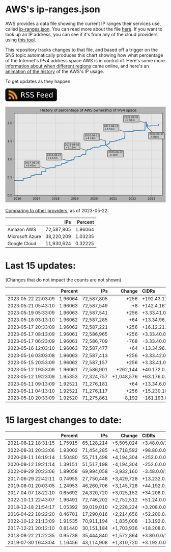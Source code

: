 # AWS's ip-ranges.json

AWS provides a data file showing the current IP ranges their
services use, called [ip-ranges.json](https://ip-ranges.amazonaws.com/ip-ranges.json).
You can read more about the file [here](https://docs.aws.amazon.com/general/latest/gr/aws-ip-ranges.html).
If you want to look up an IP address, you can see if it's from any of the cloud providers using [this tool](https://cloud-ips.s3-us-west-2.amazonaws.com/index.html).

This repository tracks changes to that file, and based off a trigger on the SNS 
topic automatically produces this chart showing how what percentage of the 
Internet's IPv4 address space AWS is in control of.  Here's some 
more [information about when different regions](announces.md) came 
online, and here's an [animation of the history](https://youtu.be/Su25yl7eol8) 
of the AWS's IP usage.

To get updates as they happen:

[![RSS Icon](images/rss_badge.svg)](https://raw.githubusercontent.com/seligman/aws-ip-ranges/master/rss.xml)

![History of AWS](history_count.svg)

[Comparing to other providers](https://github.com/seligman/cloud_sizes), as of 2023-05-22:

| | IPs | Percent |
| --- | ---: | ---: |
| Amazon AWS | 72,587,805 | 1.96064 |
| Microsoft Azure | 38,220,209 | 1.03235 |
| Google Cloud | 11,930,624 | 0.32225 |


# Last 15 updates:

(Changes that do not impact the counts are not shown)

| | Percent | IPs | Change | CIDRs |
| :--- | ---: | ---: | ---: | :--- |
| 2023&#8209;05&#8209;22&nbsp;22:03:09 | 1.96064 | 72,587,805 | +256 | +192.43.175.0/24 |
| 2023&#8209;05&#8209;21&nbsp;05:43:10 | 1.96063 | 72,587,549 | +8 | +142.4.161.200/29 |
| 2023&#8209;05&#8209;19&nbsp;05:33:09 | 1.96063 | 72,587,541 | +256 | +3.33.41.0/24 |
| 2023&#8209;05&#8209;18&nbsp;03:13:10 | 1.96062 | 72,587,285 | +64 | +13.34.96.128/26 |
| 2023&#8209;05&#8209;17&nbsp;20:33:09 | 1.96062 | 72,587,221 | +256 | +16.12.21.0/24 |
| 2023&#8209;05&#8209;17&nbsp;08:13:09 | 1.96061 | 72,586,965 | +256 | +3.33.40.0/24 |
| 2023&#8209;05&#8209;17&nbsp;06:23:09 | 1.96061 | 72,586,709 | -768 | -3.33.40.0/23,&nbsp;-3.33.42.0/24 |
| 2023&#8209;05&#8209;16&nbsp;12:03:10 | 1.96063 | 72,587,477 | +64 | +13.34.96.64/26 |
| 2023&#8209;05&#8209;16&nbsp;03:03:08 | 1.96063 | 72,587,413 | +256 | +3.33.42.0/24 |
| 2023&#8209;05&#8209;15&nbsp;20:53:09 | 1.96062 | 72,587,157 | +256 | +3.33.41.0/24 |
| 2023&#8209;05&#8209;12&nbsp;19:53:09 | 1.96061 | 72,586,901 | +262,144 | +40.172.0.0/14 |
| 2023&#8209;05&#8209;12&nbsp;19:23:09 | 1.95353 | 72,324,757 | +1,048,576 | +63.176.0.0/12,&nbsp;+13.192.0.0/13,&nbsp;-57.104.0.0/13 |
| 2023&#8209;05&#8209;11&nbsp;09:13:09 | 1.92521 | 71,276,181 | +64 | +13.34.6.0/26 |
| 2023&#8209;05&#8209;11&nbsp;04:13:10 | 1.92521 | 71,276,117 | +256 | +15.230.103.0/24 |
| 2023&#8209;05&#8209;10&nbsp;20:33:09 | 1.92520 | 71,275,861 | -8,192 | -161.193.64.0/19 |


# 15 largest changes to date:

| | Percent | IPs | Change | CIDRs |
| :--- | ---: | ---: | ---: | :--- |
| 2021&#8209;08&#8209;12&nbsp;18:31:15 | 1.75915 | 65,128,214 | +5,505,024 | +3.48.0.0/12,&nbsp;+35.96.0.0/12,&nbsp;+3.152.0.0/13,&nbsp;... |
| 2022&#8209;08&#8209;31&nbsp;20:33:06 | 1.93002 | 71,454,285 | +4,718,592 | +98.80.0.0/12,&nbsp;+184.32.0.0/12,&nbsp;+13.184.0.0/13,&nbsp;... |
| 2020&#8209;08&#8209;11&nbsp;16:19:14 | 1.50480 | 55,711,498 | +4,194,304 | +252.0.0.0/10 |
| 2020&#8209;08&#8209;12&nbsp;19:21:14 | 1.39151 | 51,517,198 | -4,194,304 | -252.0.0.0/10 |
| 2022&#8209;09&#8209;29&nbsp;20:23:06 | 1.89058 | 69,994,058 | -3,932,160 | -3.48.0.0/12,&nbsp;-35.96.0.0/12,&nbsp;-3.240.0.0/13,&nbsp;... |
| 2017&#8209;06&#8209;29&nbsp;22:42:11 | 0.74955 | 27,750,448 | +3,429,728 | +13.232.0.0/13,&nbsp;+34.240.0.0/13,&nbsp;+35.168.0.0/13,&nbsp;... |
| 2019&#8209;08&#8209;01&nbsp;20:03:05 | 1.24953 | 46,260,706 | +3,145,728 | +44.192.0.0/10,&nbsp;-3.192.0.0/12 |
| 2017&#8209;04&#8209;07&nbsp;18:22:10 | 0.65692 | 24,320,720 | +3,025,152 | +34.208.0.0/12,&nbsp;+34.224.0.0/12,&nbsp;+13.58.0.0/15,&nbsp;... |
| 2022&#8209;10&#8209;11&nbsp;22:43:07 | 1.96491 | 72,746,202 | +2,752,512 | +51.24.0.0/13,&nbsp;+57.104.0.0/13,&nbsp;+51.20.0.0/14,&nbsp;... |
| 2018&#8209;12&#8209;18&nbsp;21:54:17 | 1.05392 | 39,019,010 | +2,228,224 | +3.208.0.0/12,&nbsp;+3.224.0.0/12,&nbsp;+13.48.0.0/15 |
| 2016&#8209;04&#8209;22&nbsp;18:22:20 | 0.46701 | 17,290,016 | +2,214,656 | +52.200.0.0/13,&nbsp;+52.208.0.0/13,&nbsp;+52.36.0.0/14,&nbsp;... |
| 2022&#8209;10&#8209;12&nbsp;21:13:09 | 1.91535 | 70,911,194 | -1,835,008 | -13.192.0.0/13,&nbsp;-16.28.0.0/14,&nbsp;-40.172.0.0/14,&nbsp;... |
| 2017&#8209;12&#8209;21&nbsp;20:12:10 | 0.81440 | 30,151,184 | +1,703,936 | +18.208.0.0/13,&nbsp;+18.204.0.0/14,&nbsp;+18.224.0.0/14,&nbsp;... |
| 2018&#8209;08&#8209;22&nbsp;21:22:35 | 0.95738 | 35,444,840 | +1,572,864 | +3.80.0.0/12,&nbsp;+3.16.0.0/14,&nbsp;+3.40.0.0/14 |
| 2019&#8209;07&#8209;30&nbsp;16:43:04 | 1.16456 | 43,114,908 | +1,310,720 | +3.192.0.0/12,&nbsp;+15.222.0.0/15,&nbsp;+15.236.0.0/15 |

